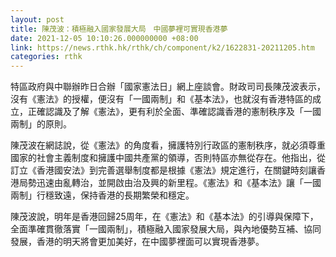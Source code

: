 ```yaml
---
layout: post
title: 陳茂波：積極融入國家發展大局　中國夢裡可實現香港夢
date: 2021-12-05 10:10:26.000000000 +08:00
link: https://news.rthk.hk/rthk/ch/component/k2/1622831-20211205.htm
categories: rthk
---
```


特區政府與中聯辦昨日合辦「國家憲法日」網上座談會。財政司司長陳茂波表示，沒有《憲法》的授權，便沒有「一國兩制」和《基本法》，也就沒有香港特區的成立，正確認識及了解《憲法》，更有利於全面、準確認識香港的憲制秩序及「一國兩制」的原則。

陳茂波在網誌說，從《憲法》的角度看，擁護特別行政區的憲制秩序，就必須尊重國家的社會主義制度和擁護中國共產黨的領導，否則特區亦無從存在。他指出，從訂立《香港國安法》到完善選舉制度都是根據《憲法》規定進行，在關鍵時刻讓香港局勢迅速由亂轉治，並開啟由治及興的新里程。《憲法》和《基本法》讓「一國兩制」行穩致遠，保持香港的長期繁榮和穩定。

陳茂波說，明年是香港回歸25周年，在《憲法》和《基本法》的引導與保障下，全面準確貫徹落實「一國兩制」，積極融入國家發展大局，與內地優勢互補、協同發展，香港的明天將會更加美好，在中國夢裡面可以實現香港夢。
